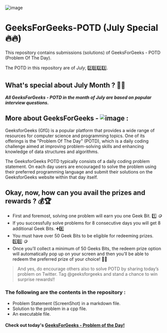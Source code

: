 ![image](https://github.com/nikhilsp242/GeeksForGeeks-POTD/assets/112267674/3186627c-8126-4236-bc77-e9b2155c8e86)


# GeeksForGeeks-POTD (July Special🔥🔥)
This repository contains submissions (solutions) of GeeksForGeeks - POTD (Problem Of The Day). 

The POTD in this repository are of _July_, 2️⃣0️⃣2️⃣3️⃣. 

## What's special about July Month ? 📆🤔
***All GeeksForGeeks - POTD in the month of July are based on popular interview questions.***

## More about GeeksForGeeks - ![image](https://github.com/nikhilsp242/GeeksForGeeks-POTD/assets/112267674/99806be3-f4f8-4ea1-b99e-7299049bfdb7) :

GeeksforGeeks (GfG) is a popular platform that provides a wide range of resources for computer science and programming topics. One of its offerings is the "Problem Of The Day" (POTD), which is a daily coding challenge aimed at improving problem-solving skills and enhancing knowledge of data structures and algorithms.

The GeeksforGeeks POTD typically consists of a daily coding problem statement. On each day users are encouraged to solve the problem using their preferred programming language and submit their solutions on the GeeksforGeeks website within that day itself.

## Okay, now, how can you avail the prizes and rewards ? 💰🏆

  - First and foremost, solving one problem will earn you one Geek Bit. 1️⃣ 🪙
  - If you successfully solve problems for 8 consecutive days you will get 8 additional Geek Bits. ➕8️⃣
  - You must have over 50 Geek Bits to be eligible for redeeming prizes.  5️⃣0️⃣ 🪙
  - Once you’ll collect a minimum of 50 Geeks Bits, the redeem prize option will automatically pop up on your screen and then you’ll be able to redeem the preferred prize of your choice! 🤩🎁

>And yes, do encourage others also to solve POTD by sharing today’s problem on Twitter. Tag @geeksforgeeks and stand a chance to win surprise rewards!!

### The following are the contents in the repository :
  - Problem Statement (ScreenShot) in a markdown file.
  - Solution to the problem in a cpp file.
  - An executable file.

#### Check out today's [GeeksForGeeks - Problem of the Day!](https://practice.geeksforgeeks.org/problem-of-the-day)

